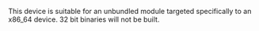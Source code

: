 This device is suitable for an unbundled module targeted specifically to an
x86_64 device. 32 bit binaries will not be built.
